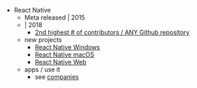 * React Native
  * Meta released | 2015
  * | 2018
    * [2nd highest # of contributors / ANY Github repository](https://octoverse.github.com/2018/projects#repositories)
  * new projects
    * [React Native Windows](https://github.com/microsoft/react-native-windows#readme)
    * [React Native macOS](https://github.com/microsoft/react-native-macos#readme)
    * [React Native Web](https://github.com/necolas/react-native-web#readme)
  * apps / use it
    * see [companies](../../../../showcase.json)